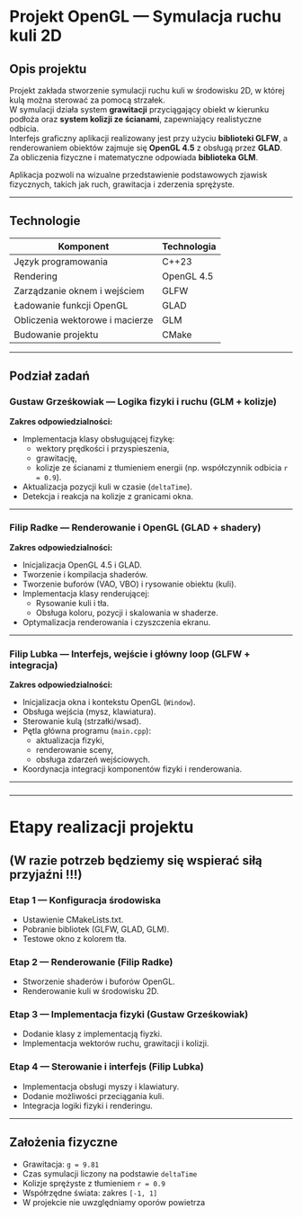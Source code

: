 # Projekt OpenGL — Symulacja ruchu kuli 2D

## Opis projektu

Projekt zakłada stworzenie symulacji ruchu kuli w środowisku 2D, w której kulą można sterować za pomocą strzałek.  
W symulacji działa system **grawitacji** przyciągający obiekt w kierunku podłoża oraz **system kolizji ze ścianami**, zapewniający realistyczne odbicia.  
Interfejs graficzny aplikacji realizowany jest przy użyciu **biblioteki GLFW**, a renderowaniem obiektów zajmuje się **OpenGL 4.5** z obsługą przez **GLAD**.  
Za obliczenia fizyczne i matematyczne odpowiada **biblioteka GLM**.

Aplikacja pozwoli na wizualne przedstawienie podstawowych zjawisk fizycznych, takich jak ruch, grawitacja i zderzenia sprężyste.

---

## Technologie

| Komponent | Technologia |
|------------|--------------|
| Język programowania | C++23 |
| Rendering | OpenGL 4.5 |
| Zarządzanie oknem i wejściem | GLFW |
| Ładowanie funkcji OpenGL | GLAD |
| Obliczenia wektorowe i macierze | GLM |
| Budowanie projektu | CMake |

---

## Podział zadań

### **Gustaw Grześkowiak — Logika fizyki i ruchu (GLM + kolizje)**

**Zakres odpowiedzialności:**
- Implementacja klasy obsługującej fizykę:
    - wektory prędkości i przyspieszenia,
    - grawitację,
    - kolizje ze ścianami z tłumieniem energii (np. współczynnik odbicia `r = 0.9`).
- Aktualizacja pozycji kuli w czasie (`deltaTime`).
- Detekcja i reakcja na kolizje z granicami okna.

---

### **Filip Radke — Renderowanie i OpenGL (GLAD + shadery)**

**Zakres odpowiedzialności:**
- Inicjalizacja OpenGL 4.5 i GLAD.
- Tworzenie i kompilacja shaderów.
- Tworzenie buforów (VAO, VBO) i rysowanie obiektu (kuli).
- Implementacja klasy renderującej:
    - Rysowanie kuli i tła.
    - Obsługa koloru, pozycji i skalowania w shaderze.
- Optymalizacja renderowania i czyszczenia ekranu.

---

### **Filip Lubka — Interfejs, wejście i główny loop (GLFW + integracja)**

**Zakres odpowiedzialności:**
- Inicjalizacja okna i kontekstu OpenGL (`Window`).
- Obsługa wejścia (mysz, klawiatura).
- Sterowanie kulą (strzałki/wsad).
- Pętla główna programu (`main.cpp`):
    - aktualizacja fizyki,
    - renderowanie sceny,
    - obsługa zdarzeń wejściowych.
- Koordynacja integracji komponentów fizyki i renderowania.

---

### 

---

# Etapy realizacji projektu
## (**W razie potrzeb będziemy się wspierać siłą przyjaźni !!!**)

### Etap 1 — Konfiguracja środowiska
- Ustawienie CMakeLists.txt.
- Pobranie bibliotek (GLFW, GLAD, GLM).
- Testowe okno z kolorem tła.

### Etap 2 — Renderowanie (Filip Radke)
- Stworzenie shaderów i buforów OpenGL.
- Renderowanie kuli w środowisku 2D.

### Etap 3 — Implementacja fizyki (Gustaw Grześkowiak)
- Dodanie klasy z implementacją fiyzki.
- Implementacja wektorów ruchu, grawitacji i kolizji.

### Etap 4 — Sterowanie i interfejs (Filip Lubka)
- Implementacja obsługi myszy i klawiatury.
- Dodanie możliwości przeciągania kuli.
- Integracja logiki fizyki i renderingu.

---

## Założenia fizyczne

- Grawitacja: `g = 9.81`
- Czas symulacji liczony na podstawie `deltaTime`
- Kolizje sprężyste z tłumieniem `r = 0.9`
- Współrzędne świata: zakres `[-1, 1]`
- W projekcie nie uwzględniamy oporów powietrza